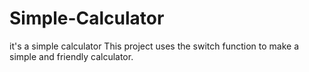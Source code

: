 # Simple-Calculator
it's a simple calculator
This project uses the switch function to make a simple and friendly calculator.

